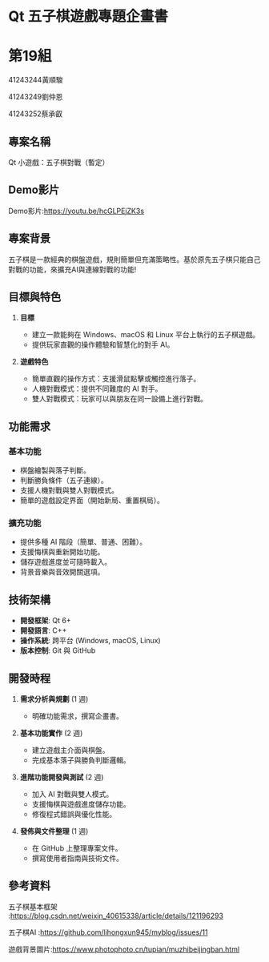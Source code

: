 # Qt 五子棋遊戲專題企畫書

# 第19組
41243244黃順駿

41243249劉仲恩

41243252蔡承叡

## 專案名稱
Qt 小遊戲：五子棋對戰（暫定）

## Demo影片
Demo影片:https://youtu.be/hcGLPEjZK3s

## 專案背景
五子棋是一款經典的棋盤遊戲，規則簡單但充滿策略性。基於原先五子棋只能自己對戰的功能，來擴充AI與連線對戰的功能!

## 目標與特色
1. **目標**  
   - 建立一款能夠在 Windows、macOS 和 Linux 平台上執行的五子棋遊戲。
   - 提供玩家直觀的操作體驗和智慧化的對手 AI。

2. **遊戲特色**  
   - 簡單直觀的操作方式：支援滑鼠點擊或觸控進行落子。
   - 人機對戰模式：提供不同難度的 AI 對手。
   - 雙人對戰模式：玩家可以與朋友在同一設備上進行對戰。

## 功能需求
### 基本功能
- 棋盤繪製與落子判斷。
- 判斷勝負條件（五子連線）。
- 支援人機對戰與雙人對戰模式。
- 簡單的遊戲設定界面（開始新局、重置棋局）。

### 擴充功能
- 提供多種 AI 階段（簡單、普通、困難）。
- 支援悔棋與重新開始功能。
- 儲存遊戲進度並可隨時載入。
- 背景音樂與音效開關選項。

## 技術架構
- **開發框架**: Qt 6+
- **開發語言**: C++ 
- **操作系統**: 跨平台 (Windows, macOS, Linux)
- **版本控制**: Git 與 GitHub

## 開發時程
1. **需求分析與規劃** (1 週)  
   - 明確功能需求，撰寫企畫書。

2. **基本功能實作** (2 週)  
   - 建立遊戲主介面與棋盤。
   - 完成基本落子與勝負判斷邏輯。

3. **進階功能開發與測試** (2 週)  
   - 加入 AI 對戰與雙人模式。
   - 支援悔棋與遊戲進度儲存功能。
   - 修復程式錯誤與優化性能。

4. **發佈與文件整理** (1 週)  
   - 在 GitHub 上整理專案文件。
   - 撰寫使用者指南與技術文件。
## 參考資料
   五子棋基本框架 :https://blog.csdn.net/weixin_40615338/article/details/121196293
   
   五子棋AI :https://github.com/lihongxun945/myblog/issues/11

   遊戲背景圖片:https://www.photophoto.cn/tupian/muzhibeijingban.html
   
